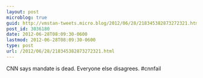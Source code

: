 ```yaml
---
layout: post
microblog: true
guid: http://vmstan-tweets.micro.blog/2012/06/28/218345382873272321.html
post_id: 3036180
date: 2012-06-28T08:09:30-0600
lastmod: 2012-06-28T08:09:30-0600
type: post
url: /2012/06/28/218345382873272321.html
---
```

CNN says mandate is dead. Everyone else disagrees. #cnnfail
